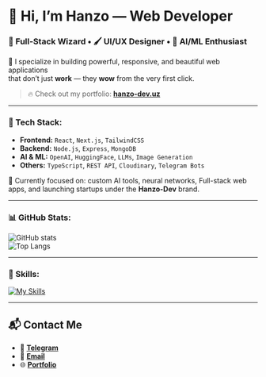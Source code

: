 # 👋 Hi, I’m **Hanzo** — Web Developer  
### 🧠 Full-Stack Wizard • 🖌️ UI/UX Designer • 🤖 AI/ML Enthusiast  

🚀 I specialize in building powerful, responsive, and beautiful web applications  
that don’t just **work** — they **wow** from the very first click.

> 🔥 Check out my portfolio: [**hanzo-dev.uz**](https://hanzo-dev.uz)

---

### 💼 Tech Stack:
- **Frontend:** `React`, `Next.js`, `TailwindCSS`
- **Backend:** `Node.js`, `Express`, `MongoDB`
- **AI & ML:** `OpenAI`, `HuggingFace`, `LLMs`, `Image Generation`
- **Others:** `TypeScript`, `REST API`, `Cloudinary`, `Telegram Bots`

🧪 Currently focused on: custom AI tools, neural networks, Full-stack web apps, and launching startups under the **Hanzo-Dev** brand.

---

### 📊 GitHub Stats:
![GitHub stats](https://github-readme-stats.vercel.app/api?username=FarkhodovIslom&show_icons=true&theme=radical)  
![Top Langs](https://github-readme-stats.vercel.app/api/top-langs/?username=FarkhodovIslom&layout=compact&theme=radical&langs_count=10)

---

### 🚀 Skills:
[![My Skills](https://skillicons.dev/icons?i=html,css,sass,figma,js,react,ts,nextjs,nodejs,express,tailwind,mongodb,postgres,git,github)](https://skillicons.dev)

---

## 📬 Contact Me
- 📱 [**Telegram**](https://t.me/Farkhodov_2077)  
- 📧 [**Email**](mailto:farkhodovislom2006@gmail.com)  
- 🌐 [**Portfolio**](https://hanzo-dev.uz)
